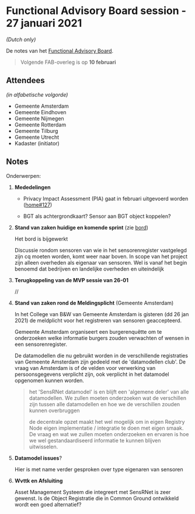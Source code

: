 # Functional Advisory Board session - 27 januari 2021

_(Dutch only)_

De notes van het [Functional Advisory Board](../docs/FAB.md).

> Volgende FAB-overleg is op **10 februari**

## Attendees

_(in alfabetische volgorde)_

- Gemeente Amsterdam
- Gemeente Eindhoven
- Gemeente Nijmegen
- Gemeente Rotterdam
- Gemeente Tilburg
- Gemeente Utrecht
- Kadaster (initiator)

## Notes

Onderwerpen:

1. **Mededelingen**
   
   - Privacy Impact Assessment (PIA) gaat in februari uitgevoerd worden ([home#127](https://github.com/kadaster-labs/sensrnet-home/issues/127))

   - BGT als achtergrondkaart? Sensor aan BGT object koppelen?

1. **Stand van zaken huidige en komende sprint** (zie [bord](https://github.com/orgs/kadaster-labs/projects/1))
   
   Het bord is bijgewerkt

   Discussie rondom sensoren van wie in het sensorenregister vastgelegd zijn cq moeten worden, komt weer naar boven. In scope van het project zijn alleen overheden als eigenaar van sensoren. Wel is vanaf het begin benoemd dat bedrijven en landelijke overheden en uiteindelijk 

1. **Terugkoppeling van de MVP sessie van 26-01**
   
   //

1. **Stand van zaken rond de Meldingsplicht** (Gemeente Amsterdam)
   
   In het College van B&W van Gemeente Amsterdam is gisteren (dd 26 jan 2021) de meldplicht voor het registreren van sensoren geaccepteerd.
   
   Gemeente Amsterdam organiseert een burgerenquêtte om te onderzoeken welke informatie burgers zouden verwachten of wensen in een sensorenregister.
   
   De datamodellen die nu gebruikt worden in de verschillende registraties van Gemeente Amsterdam zijn gedeeld met de 'datamodellen club'. De vraag van Amsterdam is of de velden voor verwerking van persoonsgegevens verplicht zijn, ook verplicht in het datamodel opgenomen kunnen worden.

   > het 'SensRNet datamodel' is en blijft een 'algemene deler' van alle datamodellen. We zullen moeten onderzoeken wat de verschillen zijn tussen alle datamodellen en hoe we de verschillen zouden kunnen overbruggen
   > 
   > de decentrale opzet maakt het wel mogelijk om in eigen Registry Node eigen implementatie / integratie te doen met eigen smaak. De vraag en wat we zullen moeten onderzoeken en ervaren is hoe we wel gestandaardiseerd informatie te kunnen blijven uitwisselen.

1. **Datamodel issues**?
   
   Hier is met name verder gesproken over type eigenaren van sensoren

1. **Wvttk en Afsluiting**
   
   Asset Management Systeem die integreert met SensRNet is zeer gewenst. Is de Object Registratie die in Common Ground ontwikkeld wordt een goed alternatief?



